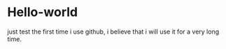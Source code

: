 # Hello-world
just test
the first time i use github, i believe that i will use it for a very long time.
